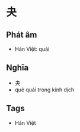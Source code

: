 # 夬

## Phát âm
* Hán Việt: quái

## Nghĩa
* 夬
* quẻ quái trong kinh dịch

## Tags
* Hán Việt

<script>window.HANZI_FIELD='夬';</script>